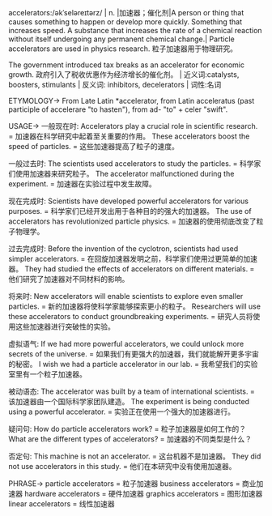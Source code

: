 accelerators:/əkˈseləreɪtərz/ | n. |加速器；催化剂|A person or thing that causes something to happen or develop more quickly.  Something that increases speed. A substance that increases the rate of a chemical reaction without itself undergoing any permanent chemical change.| Particle accelerators are used in physics research. 粒子加速器用于物理研究。

The government introduced tax breaks as an accelerator for economic growth. 政府引入了税收优惠作为经济增长的催化剂。 | 近义词:catalysts, boosters, stimulants | 反义词: inhibitors, decelerators | 词性:名词


ETYMOLOGY->
From Late Latin *accelerator, from Latin acceleratus (past participle of accelerare "to hasten"), from ad- "to" + celer "swift".

USAGE->
一般现在时:
Accelerators play a crucial role in scientific research. = 加速器在科学研究中起着至关重要的作用。
These accelerators boost the speed of particles. = 这些加速器提高了粒子的速度。

一般过去时:
The scientists used accelerators to study the particles. = 科学家们使用加速器来研究粒子。
The accelerator malfunctioned during the experiment. = 加速器在实验过程中发生故障。

现在完成时:
Scientists have developed powerful accelerators for various purposes. = 科学家们已经开发出用于各种目的的强大的加速器。
The use of accelerators has revolutionized particle physics. = 加速器的使用彻底改变了粒子物理学。

过去完成时:
Before the invention of the cyclotron, scientists had used simpler accelerators. = 在回旋加速器发明之前，科学家们使用过更简单的加速器。
They had studied the effects of accelerators on different materials. = 他们研究了加速器对不同材料的影响。

将来时:
New accelerators will enable scientists to explore even smaller particles. = 新的加速器将使科学家能够探索更小的粒子。
Researchers will use these accelerators to conduct groundbreaking experiments. = 研究人员将使用这些加速器进行突破性的实验。

虚拟语气:
If we had more powerful accelerators, we could unlock more secrets of the universe. = 如果我们有更强大的加速器，我们就能解开更多宇宙的秘密。
I wish we had a particle accelerator in our lab. = 我希望我们的实验室里有一个粒子加速器。

被动语态:
The accelerator was built by a team of international scientists. = 该加速器由一个国际科学家团队建造。
The experiment is being conducted using a powerful accelerator. = 实验正在使用一个强大的加速器进行。

疑问句:
How do particle accelerators work? = 粒子加速器是如何工作的？
What are the different types of accelerators? = 加速器的不同类型是什么？

否定句:
This machine is not an accelerator. = 这台机器不是加速器。
They did not use accelerators in this study. = 他们在本研究中没有使用加速器。


PHRASE->
particle accelerators = 粒子加速器
business accelerators = 商业加速器
hardware accelerators = 硬件加速器
graphics accelerators = 图形加速器
linear accelerators = 线性加速器
